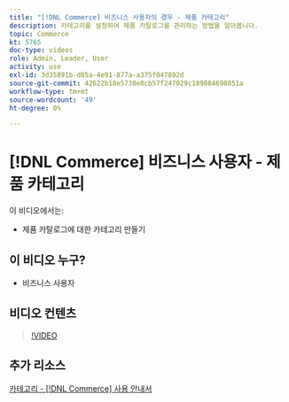 ```yaml
---
title: "[!DNL Commerce] 비즈니스 사용자의 경우 - 제품 카테고리"
description: 카테고리를 설정하여 제품 카탈로그를 관리하는 방법을 알아봅니다.
topic: Commerce
kt: 5765
doc-type: videos
role: Admin, Leader, User
activity: use
exl-id: 3d35891b-d85a-4e91-877a-a375f047892d
source-git-commit: 42622b18e5738e8cb57f247029c189884698851a
workflow-type: tm+mt
source-wordcount: '49'
ht-degree: 0%

---
```


# [!DNL Commerce] 비즈니스 사용자 - 제품 카테고리

이 비디오에서는:

- 제품 카탈로그에 대한 카테고리 만들기

## 이 비디오 누구?

- 비즈니스 사용자

## 비디오 컨텐츠

>[!VIDEO](https://video.tv.adobe.com/v/35950?quality=12&learn=on)

## 추가 리소스

[카테고리 - [!DNL Commerce] 사용 안내서](https://docs.magento.com/user-guide/catalog/categories.html)
